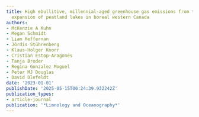 ```yaml
---
title: High ebullitive, millennial-aged greenhouse gas emissions from thermokarst
  expansion of peatland lakes in boreal western Canada
authors:
- McKenzie A Kuhn
- Megan Schmidt
- Liam Heffernan
- Jördis Stührenberg
- Klaus-Holger Knorr
- Cristian Estop-Aragonés
- Tanja Broder
- Regina Gonzalez Moguel
- Peter MJ Douglas
- David Olefeldt
date: '2023-01-01'
publishDate: '2025-05-15T00:24:39.932242Z'
publication_types:
- article-journal
publication: '*Limnology and Oceanography*'
---
```

